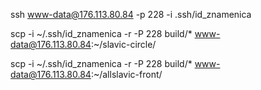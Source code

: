 ssh www-data@176.113.80.84 -p 228 -i .ssh/id_znamenica

scp -i ~/.ssh/id_znamenica -r -P 228 build/* www-data@176.113.80.84:~/slavic-circle/

scp -i ~/.ssh/id_znamenica -r -P 228 build/* www-data@176.113.80.84:~/allslavic-front/